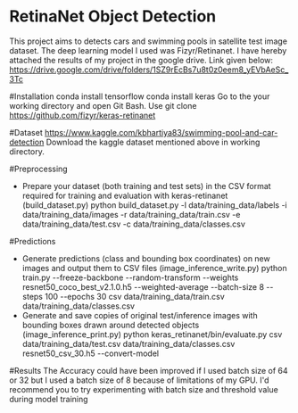 # RetinaNet Object Detection
This project aims to detects cars and swimming pools in satellite test image dataset. The deep learning model I used was Fizyr/Retinanet. I have hereby attached the results of my project in the google drive. Link given below:
https://drive.google.com/drive/folders/1SZ9rEcBs7u8t0z0eem8_yEVbAeSc_3Tc

#Installation
conda install tensorflow
conda install keras
Go to the your working directory and open Git Bash. Use git clone https://github.com/fizyr/keras-retinanet

#Dataset
https://www.kaggle.com/kbhartiya83/swimming-pool-and-car-detection
Download the kaggle dataset mentioned above in working directory.

#Preprocessing
* Prepare your dataset (both training and test sets) in the CSV format required for training and evaluation with keras-retinanet (build_dataset.py)
python build_dataset.py -l data/training_data/labels -i data/training_data/images -r data/training_data/train.csv -e data/training_data/test.csv -c data/training_data/classes.csv

#Predictions
* Generate predictions (class and bounding box coordinates) on new images and output them to CSV files (image_inference_write.py)
python train.py --freeze-backbone --random-transform --weights resnet50_coco_best_v2.1.0.h5 --weighted-average --batch-size 8 --steps 100 --epochs 30 csv data/training_data/train.csv data/training_data/classes.csv
* Generate and save copies of original test/inference images with bounding boxes drawn around detected objects (image_inference_print.py)
python keras_retinanet/bin/evaluate.py csv data/training_data/test.csv data/training_data/classes.csv resnet50_csv_30.h5 --convert-model

#Results
The Accuracy could have been improved if I used batch size of 64 or 32 but I used a batch size of 8 because of limitations of my GPU. I'd recommend you to try experimenting with batch size and threshold value during model training
